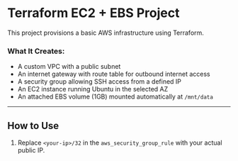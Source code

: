 # Terraform EC2 + EBS Project

This project provisions a basic AWS infrastructure using Terraform.

###  What It Creates:
- A custom VPC with a public subnet
- An internet gateway with route table for outbound internet access
- A security group allowing SSH access from a defined IP
- An EC2 instance running Ubuntu in the selected AZ
- An attached EBS volume (1GB) mounted automatically at `/mnt/data`

---

##  How to Use

1. Replace `<your-ip>/32` in the `aws_security_group_rule` with your actual public IP.
